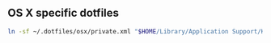OS X specific dotfiles
--------

```bash
ln -sf ~/.dotfiles/osx/private.xml "$HOME/Library/Application Support/Karabiner"
```
